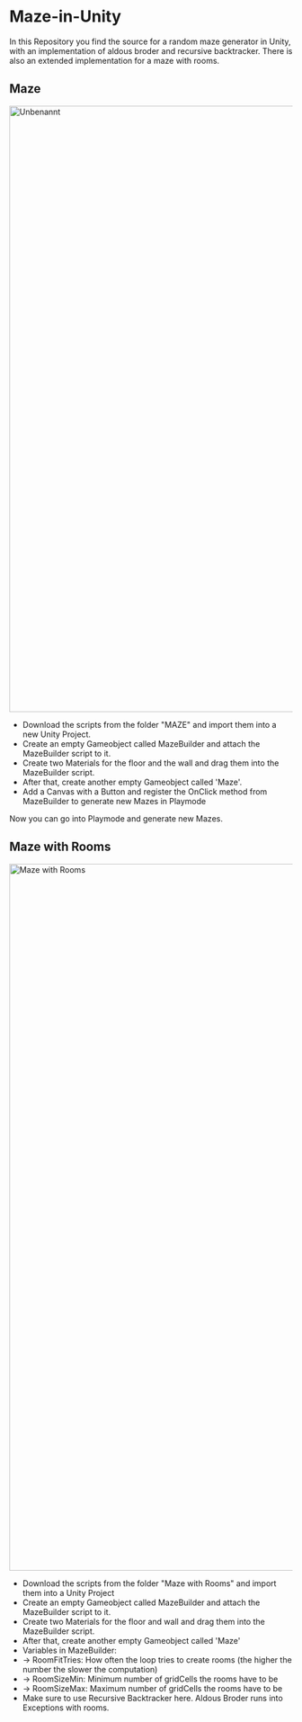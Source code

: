 # Maze-in-Unity

In this Repository you find the source for a random maze generator in Unity, with an implementation of aldous broder and recursive backtracker. 
There is also an extended implementation for a maze with rooms. 

## Maze

<img width="1078" alt="Unbenannt" src="https://user-images.githubusercontent.com/38067386/149332822-208c63a4-09aa-4443-b627-50b8473b3c59.png">

- Download the scripts from the folder "MAZE" and import them into a new Unity Project. 
- Create an empty Gameobject called MazeBuilder and attach the MazeBuilder script to it. 
- Create two Materials for the floor and the wall and drag them into the MazeBuilder script.
- After that, create another empty Gameobject called 'Maze'. 
- Add a Canvas with a Button and register the OnClick method from MazeBuilder to generate new Mazes in Playmode

Now you can go into Playmode and generate new Mazes. 

## Maze with Rooms

<img width="1257" alt="Maze with Rooms" src="https://user-images.githubusercontent.com/38067386/149347378-9c3b5250-c428-49ef-8069-c7bc28592353.png">

- Download the scripts from the folder "Maze with Rooms" and import them into a Unity Project
- Create an empty Gameobject called MazeBuilder and attach the MazeBuilder script to it.
- Create two Materials for the floor and wall and drag them into the MazeBuilder script.
- After that, create another empty Gameobject called 'Maze'
- Variables in MazeBuilder:
- -> RoomFitTries: How often the loop tries to create rooms (the higher the number the slower the computation)
- -> RoomSizeMin: Minimum number of gridCells the rooms have to be
- -> RoomSizeMax: Maximum number of gridCells the rooms have to be
- Make sure to use Recursive Backtracker here. Aldous Broder runs into Exceptions with rooms.
